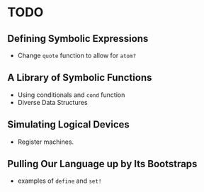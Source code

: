 TODO
====

## Defining Symbolic Expressions
- Change `quote` function to allow for `atom?`

## A Library of Symbolic Functions
- Using conditionals and `cond` function
- Diverse Data Structures

## Simulating Logical Devices
- Register machines.

## Pulling Our Language up by Its Bootstraps
- examples of `define` and `set!`
